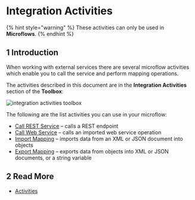 # Integration Activities
{% hint style="warning" %}
These activities can only be used in **Microflows**.
{% endhint %}

## 1 Introduction

When working with external services there are several microflow activities which enable you to call the service and perform mapping operations.

The activities described in this document are in the **Integration Activities** section of the **Toolbox**:


![integration activities toolbox](attachments/integration-activities/integration-activities-toolbox.png)


The following are the list activities you can use in your microflow:

* [Call REST Service](call-rest-action) – calls a REST endpoint
* [Call Web Service](call-web-service-action) – calls an imported web service operation
* [Import Mapping](import-mapping-action) – imports data from an XML or JSON document into objects
* [Export Mapping](export-mapping-action) – exports data from objects into XML or JSON documents, or a string variable

## 2 Read More

* [Activities](activities)
